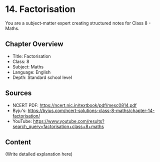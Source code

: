 # 14. Factorisation

You are a subject-matter expert creating structured notes for Class 8 - Maths.

## Chapter Overview
- Title: Factorisation
- Class: 8
- Subject: Maths
- Language: English
- Depth: Standard school level

## Sources
- NCERT PDF: https://ncert.nic.in/textbook/pdf/mesc0814.pdf
- Byju's: https://byjus.com/ncert-solutions-class-8-maths/chapter-14-factorisation/
- YouTube: https://www.youtube.com/results?search_query=factorisation+class+8+maths

## Content
(Write detailed explanation here)
